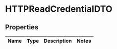 
# HTTPReadCredentialDTO

## Properties
Name | Type | Description | Notes
------------ | ------------- | ------------- | -------------



